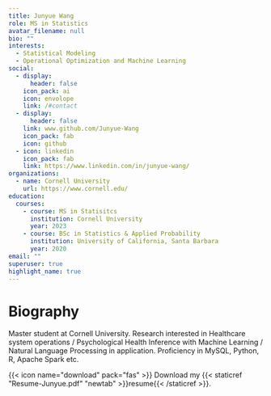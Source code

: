 ```yaml
---
title: Junyue Wang
role: MS in Statistics
avatar_filename: null
bio: ""
interests:
  - Statistical Modeling
  - Operational Optimization and Machine Learning
social:
  - display:
      header: false
    icon_pack: ai
    icon: envolope
    link: /#contact
  - display:
      header: false
    link: www.github.com/Junyue-Wang
    icon_pack: fab
    icon: github
  - icon: linkedin
    icon_pack: fab
    link: https://www.linkedin.com/in/junyue-wang/
organizations:
  - name: Cornell University
    url: https://www.cornell.edu/
education:
  courses:
    - course: MS in Statisitcs
      institution: Cornell University
      year: 2023
    - course: BSc in Statistics & Applied Probability
      institution: University of California, Santa Barbara
      year: 2020
email: ""
superuser: true
highlight_name: true
---
```

# Biography

Master student at Cornell University. Research interested in Healthcare system operations / Psychological Health Inference with Machine Learning / Natural Language Processing in application. Proficiency in MySQL, Python, R, Apache Spark etc. 

{{< icon name="download" pack="fas" >}} Download my {{< staticref "Resume-Junyue.pdf" "newtab" >}}resume{{< /staticref >}}.